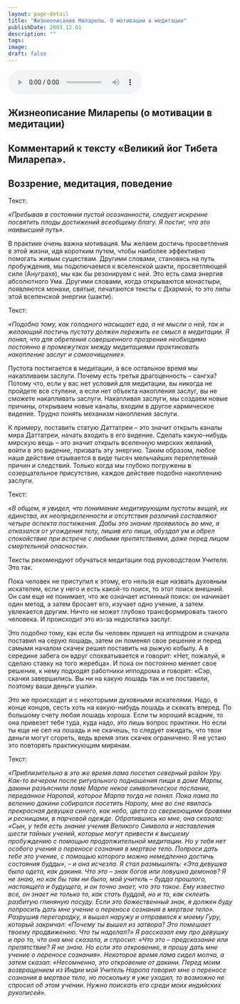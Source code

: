 ```yaml
---
layout: page-detail
title: "Жизнеописание Миларепы. О мотивации в медитации"
publishDate: 2003.12.01
description: ""
tags:
image:
draft: false
---
```


<audio title="2003.12.01 - Жизнеописание Миларепы. О мотивации в медитации.mp3" src="/upload/iblock/db7/db7ea7372eefaabe69731c73764de8eb.mp3" controls=""></audio>

## **Жизнеописание Миларепы (о мотивации в медитации)**

## **Комментарий к тексту «Великий йог Тибета Миларепа».**

## **Воззрение, медитация, поведение**
  
  
 Текст:

_«Пребывая в состоянии пустой осознанности, следует искренне посвятить плоды достижений всеобщему благу. Я постиг, что это наивысший путь»._ 

 В практике очень важна мотивация. Мы желаем достичь просветления в этой жизни, идя коротким путем, чтобы наиболее эффективно помогать живым существам. Другими словами, становясь на путь пробуждения, мы подключаемся к вселенской шакти, просветляющей силе (Ануграхе), мы как бы резонируем с ней. Это есть сама энергия абсолютного Ума. Другими словами, когда открываются монастыри, появляются монахи, святые, печатаются тексты с Дхармой, то это лилы этой вселенской энергии (шакти).

  
 Текст:

_«Подобно тому, как голодного насыщает еда, а не мысли о ней, так и желающий постичь пустоту должен пережить ее смысл в медитации. Я понял, что для обретения совершенного прозрения необходимо постоянно в промежутках между медитациями практиковать накопление заслуг и самоочищение»._ 

 Пустота постигается в медитации, а все остальное время мы накапливаем заслуги. Почему есть третья драгоценность – сангха? Потому что, если у вас нет условий для медитации, вы никогда не пройдете все ступени, а если нет объекта накопления заслуг, вы не сможете накапливать заслуги. Накапливая заслуги, мы создаем новые причины, открываем новые каналы, входим в другое кармическое видение. Трудно понять механизм накопления заслуги.

  
 К примеру, поставить статую Даттатреи – это значит открыть каналы мира Даттатреи, начать входить в его видение. Сделать какую-нибудь мирскую вещь – это значит открыть вселенную мирских желаний, войти в это видение, призвать эту энергию. Таким образом, любое наше действие отзывается в виде тысяч мельчайших переплетений причин и следствий. Только когда мы глубоко погружены в созерцательное присутствие, каждое действие подобно накоплению заслуги.

  
 Текст:

_«В общем, я увидел, что понимание медитирующим пустоты вещей, их единства, их неопределенности и отсутствия различий составляют четыре аспекта постижения. Дабы это знание проявилось во мне, я отказался от угождения телу, лишив его пищи, обуздал ум и обрел спокойствие при встрече с любыми препятствиями, даже перед лицом смертельной опасности»._ 

 Тексты рекомендуют обучаться медитации под руководством Учителя. Это так.

 Пока человек не приступил к этому, его нельзя еще назвать духовным искателем, если у него и есть какой-то поиск, то этот поиск внешний. Он сам еще не понимает, что же означает истинный поиск: он начинает один метод, а затем бросает его, изучает одно учение, а затем увлекается другим. Ничто не может глубоко трансформировать такого человека. И происходит это из-за недостатка заслуг.

  
 Это подобно тому, как если бы человек пришел на ипподром и сначала поставил на серую лошадь, затем он поменял свое решение и перед самыми началом скачек решил поставить на рыжую кобылу. А в середине забега он вдруг спохватывается и говорит: «Нет, пожалуй, я сделаю ставку на того жеребца». И пока он постоянно меняет свое решение, к нему подходят работники ипподрома и говорят: «Сэр, скачки завершились. Вы ни на какую лошадь так и не поставили, поэтому ваши деньги ушли».

  
 Это же происходит и с некоторыми духовными искателями. Надо, в конце концов, сесть хоть на какую-нибудь лошадь и скакать вперед. По большому счету любая лошадь хороша. Если ты хороший всадник, то она привезет тебя туда, куда надо, это лишь вопрос практики. Но если ты еще не сел на лошадь и не скачешь, то следует ожидать, что твои деньги могут сгореть, ведь время этих скачек ограничено. Я не устаю это повторять практикующим мирянам.

  
 Текст:

_«Приблизительно в это же время лама посетил северный район Уру. Как-то вечером после ритуального подношения пищи в доме Марпы, дакини разъяснили ламе Марпе некое символическое послание, переданное Наропой, которое Марпа тогда не понял. Пока лама по велению дакини собирался посетить Наропу, мне во сне явилась прекрасная девушка синего, как небо, цвета со сверкающими бровями и ресницами, в парчовой одежде. Обратившись ко мне, она сказала: «Сын, у тебя есть знание учения Великого Символа и наставления шести тайных учений, которые могут привести к высшему пробуждению с помощью продолжительной медитации. Но у тебя нет особого учения о переносе сознания в мертвое тело. Попроси дать тебе это учение, с помощью которого можно немедленно достичь состояния будды», – и она исчезла. Я стал размышлять: «Эта девушка была одета, как дакиня. Что это – знак богов или ловушка демонов? Я не знаю, но как бы там ни было, мой учитель – будда прошлого, настоящего и будущего, и он точно знает, что это такое. Ему известно все, он знает не только то, как стать буддой, но и то, как склеить разбитую глиняную посуду. Если это божественный знак, я должен буду попросить дать мне учение о переносе сознания в мертвое тело». Разрушив перегородку, я вышел наружу и отправился к моему Гуру, который закричал: «Почему ты вышел из затвора? Это помешает твоему продвижению. Что ты наделал?» Я рассказал ему про девушку и про то, что она мне сказала, и спросил: «Что это – предсказание или препятствие? Я не знаю. Но если это откровение, я прошу дать мне учение о переносе сознания». Некоторое время лама сидел молча, а затем сказал: «Несомненно, это откровение от дакини. Перед моим возвращением из Индии мой Учитель Наропа говорил мне о переносе сознания в мертвое тело, но поскольку я уже уходил, то возможно не спросил об этом учении. Нужно поискать его среди моих индийских рукописей»._ 
  
  
